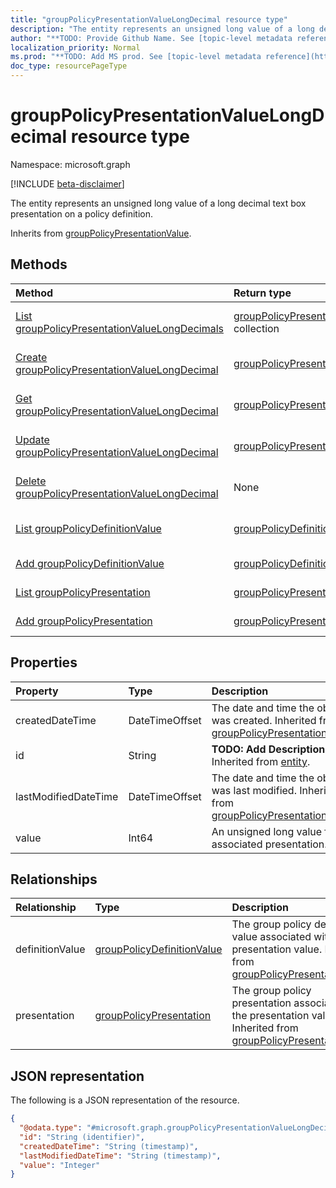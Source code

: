 ```yaml
---
title: "groupPolicyPresentationValueLongDecimal resource type"
description: "The entity represents an unsigned long value of a long decimal text box presentation on a policy definition."
author: "**TODO: Provide Github Name. See [topic-level metadata reference](https://msgo.azurewebsites.net/add/document/guidelines/metadata.html#topic-level-metadata)**"
localization_priority: Normal
ms.prod: "**TODO: Add MS prod. See [topic-level metadata reference](https://msgo.azurewebsites.net/add/document/guidelines/metadata.html#topic-level-metadata)**"
doc_type: resourcePageType
---
```


# groupPolicyPresentationValueLongDecimal resource type

Namespace: microsoft.graph

[!INCLUDE [beta-disclaimer](../../includes/beta-disclaimer.md)]

The entity represents an unsigned long value of a long decimal text box presentation on a policy definition.


Inherits from [groupPolicyPresentationValue](../resources/grouppolicypresentationvalue.md).

## Methods
|Method|Return type|Description|
|:---|:---|:---|
|[List groupPolicyPresentationValueLongDecimals](../api/grouppolicypresentationvaluelongdecimal-list.md)|[groupPolicyPresentationValueLongDecimal](../resources/grouppolicypresentationvaluelongdecimal.md) collection|Get a list of the [groupPolicyPresentationValueLongDecimal](../resources/grouppolicypresentationvaluelongdecimal.md) objects and their properties.|
|[Create groupPolicyPresentationValueLongDecimal](../api/grouppolicypresentationvaluelongdecimal-create.md)|[groupPolicyPresentationValueLongDecimal](../resources/grouppolicypresentationvaluelongdecimal.md)|Create a new [groupPolicyPresentationValueLongDecimal](../resources/grouppolicypresentationvaluelongdecimal.md) object.|
|[Get groupPolicyPresentationValueLongDecimal](../api/grouppolicypresentationvaluelongdecimal-get.md)|[groupPolicyPresentationValueLongDecimal](../resources/grouppolicypresentationvaluelongdecimal.md)|Read the properties and relationships of a [groupPolicyPresentationValueLongDecimal](../resources/grouppolicypresentationvaluelongdecimal.md) object.|
|[Update groupPolicyPresentationValueLongDecimal](../api/grouppolicypresentationvaluelongdecimal-update.md)|[groupPolicyPresentationValueLongDecimal](../resources/grouppolicypresentationvaluelongdecimal.md)|Update the properties of a [groupPolicyPresentationValueLongDecimal](../resources/grouppolicypresentationvaluelongdecimal.md) object.|
|[Delete groupPolicyPresentationValueLongDecimal](../api/grouppolicypresentationvaluelongdecimal-delete.md)|None|Deletes a [groupPolicyPresentationValueLongDecimal](../resources/grouppolicypresentationvaluelongdecimal.md) object.|
|[List groupPolicyDefinitionValue](../api/grouppolicypresentationvaluelongdecimal-list-definitionvalue.md)|[groupPolicyDefinitionValue](../resources/grouppolicydefinitionvalue.md) collection|Get the groupPolicyDefinitionValue resources from the definitionValue navigation property.|
|[Add groupPolicyDefinitionValue](../api/grouppolicypresentationvaluelongdecimal-post-definitionvalue.md)|[groupPolicyDefinitionValue](../resources/grouppolicydefinitionvalue.md)|Add definitionValue by posting to the definitionValue collection.|
|[List groupPolicyPresentation](../api/grouppolicypresentationvaluelongdecimal-list-presentation.md)|[groupPolicyPresentation](../resources/grouppolicypresentation.md) collection|Get the groupPolicyPresentation resources from the presentation navigation property.|
|[Add groupPolicyPresentation](../api/grouppolicypresentationvaluelongdecimal-post-presentation.md)|[groupPolicyPresentation](../resources/grouppolicypresentation.md)|Add presentation by posting to the presentation collection.|

## Properties
|Property|Type|Description|
|:---|:---|:---|
|createdDateTime|DateTimeOffset|The date and time the object was created. Inherited from [groupPolicyPresentationValue](../resources/grouppolicypresentationvalue.md).|
|id|String|**TODO: Add Description** Inherited from [entity](../resources/entity.md).|
|lastModifiedDateTime|DateTimeOffset|The date and time the object was last modified. Inherited from [groupPolicyPresentationValue](../resources/grouppolicypresentationvalue.md).|
|value|Int64|An unsigned long value for the associated presentation.|

## Relationships
|Relationship|Type|Description|
|:---|:---|:---|
|definitionValue|[groupPolicyDefinitionValue](../resources/grouppolicydefinitionvalue.md)|The group policy definition value associated with the presentation value. Inherited from [groupPolicyPresentationValue](../resources/grouppolicypresentationvalue.md)|
|presentation|[groupPolicyPresentation](../resources/grouppolicypresentation.md)|The group policy presentation associated with the presentation value. Inherited from [groupPolicyPresentationValue](../resources/grouppolicypresentationvalue.md)|

## JSON representation
The following is a JSON representation of the resource.
<!-- {
  "blockType": "resource",
  "keyProperty": "id",
  "@odata.type": "microsoft.graph.groupPolicyPresentationValueLongDecimal",
  "baseType": "microsoft.graph.groupPolicyPresentationValue",
  "openType": false
}
-->
``` json
{
  "@odata.type": "#microsoft.graph.groupPolicyPresentationValueLongDecimal",
  "id": "String (identifier)",
  "createdDateTime": "String (timestamp)",
  "lastModifiedDateTime": "String (timestamp)",
  "value": "Integer"
}
```

